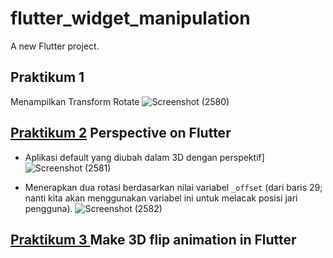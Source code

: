 # flutter_widget_manipulation

A new Flutter project.

## Praktikum 1 
Menampilkan Transform Rotate 
![Screenshot (2580)](https://user-images.githubusercontent.com/75615789/190940511-dc224f0c-6f41-47e3-9171-f1c2dd0acff8.png)

## [Praktikum 2](https://medium.com/flutter/perspective-on-flutter-6f832f4d912e) Perspective on Flutter

- Aplikasi default yang diubah dalam 3D dengan perspektif]
![Screenshot (2581)](https://user-images.githubusercontent.com/75615789/190941510-90be28de-f3fc-453c-b8ce-4636dc0cd13f.png)

- Menerapkan dua rotasi berdasarkan nilai variabel `_offset` (dari baris 29; nanti kita akan menggunakan variabel ini untuk melacak posisi jari pengguna).
![Screenshot (2582)](https://user-images.githubusercontent.com/75615789/190941978-9e851135-1bd9-43a8-bcd3-905fb30f5e05.png)

## [Praktikum 3 ](https://medium.com/flutter-community/make-3d-flip-animation-in-flutter-16c006bb3798) Make 3D flip animation in Flutter

